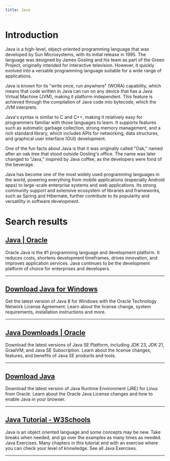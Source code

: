 ```yaml
---
title: Java
---
```


# Introduction
Java is a high-level, object-oriented programming language that was developed by Sun Microsystems, with its initial release in 1995. The language was designed by James Gosling and his team as part of the Green Project, originally intended for interactive television. However, it quickly evolved into a versatile programming language suitable for a wide range of applications.

Java is known for its "write once, run anywhere" (WORA) capability, which means that code written in Java can run on any device that has a Java Virtual Machine (JVM), making it platform-independent. This feature is achieved through the compilation of Java code into bytecode, which the JVM interprets.

Java's syntax is similar to C and C++, making it relatively easy for programmers familiar with those languages to learn. It supports features such as automatic garbage collection, strong memory management, and a rich standard library, which includes APIs for networking, data structures, and graphical user interface (GUI) development.

One of the fun facts about Java is that it was originally called "Oak," named after an oak tree that stood outside Gosling's office. The name was later changed to "Java," inspired by Java coffee, as the developers were fond of the beverage.

Java has become one of the most widely used programming languages in the world, powering everything from mobile applications (especially Android apps) to large-scale enterprise systems and web applications. Its strong community support and extensive ecosystem of libraries and frameworks, such as Spring and Hibernate, further contribute to its popularity and versatility in software development.

# Search results


## [Java | Oracle](https://www.java.com/)

Oracle Java is the #1 programming language and development platform. It reduces costs, shortens development timeframes, drives innovation, and improves application services. Java continues to be the development platform of choice for enterprises and developers.

---

## [Download Java for Windows](https://www.java.com/download/ie_manual.jsp)

Get the latest version of Java 8 for Windows with the Oracle Technology Network License Agreement. Learn about the license change, system requirements, installation instructions and more.

---

## [Java Downloads | Oracle](https://www.oracle.com/java/technologies/downloads/)

Download the latest versions of Java SE Platform, including JDK 23, JDK 21, GraalVM, and Java SE Subscription. Learn about the license changes, features, and benefits of Java SE products and tools.

---

## [Download Java](https://www.java.com/en/download/)

Download the latest version of Java Runtime Environment (JRE) for Linux from Oracle. Learn about the Oracle Java License changes and how to enable Java in your browser.

---

## [Java Tutorial - W3Schools](https://www.w3schools.com/java/)

Java is an object oriented language and some concepts may be new. Take breaks when needed, and go over the examples as many times as needed. Java Exercises. Many chapters in this tutorial end with an exercise where you can check your level of knowledge. See all Java Exercises.

---

